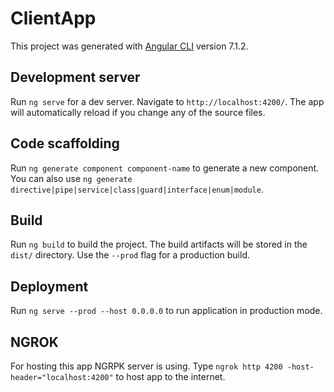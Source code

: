 # ClientApp

This project was generated with [Angular CLI](https://github.com/angular/angular-cli) version 7.1.2.

## Development server

Run `ng serve` for a dev server. Navigate to `http://localhost:4200/`. The app will automatically reload if you change any of the source files.

## Code scaffolding

Run `ng generate component component-name` to generate a new component. You can also use `ng generate directive|pipe|service|class|guard|interface|enum|module`.

## Build

Run `ng build` to build the project. The build artifacts will be stored in the `dist/` directory. Use the `--prod` flag for a production build.

## Deployment

Run `ng serve --prod --host 0.0.0.0` to run application in production mode.

## NGROK

For hosting this app NGRPK server is using. 
Type `ngrok http 4200 -host-header="localhost:4200"` to host app to the internet.